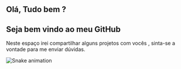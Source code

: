 ## Olá, Tudo bem ? 

## Seja bem vindo ao meu GitHub
Neste espaço irei compartilhar alguns projetos com vocês , sinta-se a vontade para me enviar dúvidas.

![Snake animation](https://www.alura.com.br/artigos/assets/como-criar-um-readme-para-seu-perfil-github/imagem14.gif)






